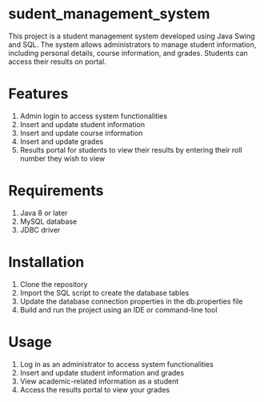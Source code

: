 # sudent_management_system

This project is a student management system developed using Java Swing and SQL. The system allows administrators to manage student information, including personal details, course information, and grades. Students can access their results on portal.

# Features
1. Admin login to access system functionalities
2. Insert and update student information
3. Insert and update course information
4. Insert and update grades
5. Results portal for students to view their results by entering their roll number they wish to view

# Requirements
1. Java 8 or later
2. MySQL database
3. JDBC driver


# Installation
1. Clone the repository
2. Import the SQL script to create the database tables
3. Update the database connection properties in the db.properties file
4. Build and run the project using an IDE or command-line tool


# Usage
1. Log in as an administrator to access system functionalities
2. Insert and update student information and grades
3. View academic-related information as a student
4. Access the results portal to view your grades
